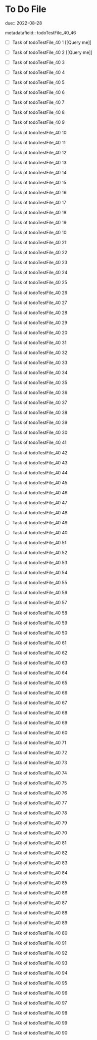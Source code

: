 # To Do File

due:: 2022-08-28

metadatafield:: todoTestFile_40_46

- [ ] Task of todoTestFile_40 1 [[Query me]]
- [ ] Task of todoTestFile_40 2 [[Query me]]
- [ ] Task of todoTestFile_40 3
- [ ] Task of todoTestFile_40 4
- [ ] Task of todoTestFile_40 5
- [ ] Task of todoTestFile_40 6
- [ ] Task of todoTestFile_40 7
- [ ] Task of todoTestFile_40 8
- [ ] Task of todoTestFile_40 9
- [ ] Task of todoTestFile_40 10

- [ ] Task of todoTestFile_40 11 
- [ ] Task of todoTestFile_40 12 
- [ ] Task of todoTestFile_40 13
- [ ] Task of todoTestFile_40 14
- [ ] Task of todoTestFile_40 15
- [ ] Task of todoTestFile_40 16
- [ ] Task of todoTestFile_40 17
- [ ] Task of todoTestFile_40 18
- [ ] Task of todoTestFile_40 19
- [ ] Task of todoTestFile_40 10

- [ ] Task of todoTestFile_40 21 
- [ ] Task of todoTestFile_40 22 
- [ ] Task of todoTestFile_40 23
- [ ] Task of todoTestFile_40 24
- [ ] Task of todoTestFile_40 25
- [ ] Task of todoTestFile_40 26
- [ ] Task of todoTestFile_40 27
- [ ] Task of todoTestFile_40 28
- [ ] Task of todoTestFile_40 29
- [ ] Task of todoTestFile_40 20

- [ ] Task of todoTestFile_40 31 
- [ ] Task of todoTestFile_40 32 
- [ ] Task of todoTestFile_40 33
- [ ] Task of todoTestFile_40 34
- [ ] Task of todoTestFile_40 35
- [ ] Task of todoTestFile_40 36
- [ ] Task of todoTestFile_40 37
- [ ] Task of todoTestFile_40 38
- [ ] Task of todoTestFile_40 39
- [ ] Task of todoTestFile_40 30

- [ ] Task of todoTestFile_40 41 
- [ ] Task of todoTestFile_40 42 
- [ ] Task of todoTestFile_40 43
- [ ] Task of todoTestFile_40 44
- [ ] Task of todoTestFile_40 45
- [ ] Task of todoTestFile_40 46
- [ ] Task of todoTestFile_40 47
- [ ] Task of todoTestFile_40 48
- [ ] Task of todoTestFile_40 49
- [ ] Task of todoTestFile_40 40

- [ ] Task of todoTestFile_40 51 
- [ ] Task of todoTestFile_40 52 
- [ ] Task of todoTestFile_40 53
- [ ] Task of todoTestFile_40 54
- [ ] Task of todoTestFile_40 55
- [ ] Task of todoTestFile_40 56
- [ ] Task of todoTestFile_40 57
- [ ] Task of todoTestFile_40 58
- [ ] Task of todoTestFile_40 59
- [ ] Task of todoTestFile_40 50

- [ ] Task of todoTestFile_40 61 
- [ ] Task of todoTestFile_40 62 
- [ ] Task of todoTestFile_40 63
- [ ] Task of todoTestFile_40 64
- [ ] Task of todoTestFile_40 65
- [ ] Task of todoTestFile_40 66
- [ ] Task of todoTestFile_40 67
- [ ] Task of todoTestFile_40 68
- [ ] Task of todoTestFile_40 69
- [ ] Task of todoTestFile_40 60

- [ ] Task of todoTestFile_40 71 
- [ ] Task of todoTestFile_40 72 
- [ ] Task of todoTestFile_40 73
- [ ] Task of todoTestFile_40 74
- [ ] Task of todoTestFile_40 75
- [ ] Task of todoTestFile_40 76
- [ ] Task of todoTestFile_40 77
- [ ] Task of todoTestFile_40 78
- [ ] Task of todoTestFile_40 79
- [ ] Task of todoTestFile_40 70


- [ ] Task of todoTestFile_40 81 
- [ ] Task of todoTestFile_40 82 
- [ ] Task of todoTestFile_40 83
- [ ] Task of todoTestFile_40 84
- [ ] Task of todoTestFile_40 85
- [ ] Task of todoTestFile_40 86
- [ ] Task of todoTestFile_40 87
- [ ] Task of todoTestFile_40 88
- [ ] Task of todoTestFile_40 89
- [ ] Task of todoTestFile_40 80


- [ ] Task of todoTestFile_40 91 
- [ ] Task of todoTestFile_40 92 
- [ ] Task of todoTestFile_40 93
- [ ] Task of todoTestFile_40 94
- [ ] Task of todoTestFile_40 95
- [ ] Task of todoTestFile_40 96
- [ ] Task of todoTestFile_40 97
- [ ] Task of todoTestFile_40 98
- [ ] Task of todoTestFile_40 99
- [ ] Task of todoTestFile_40 90
